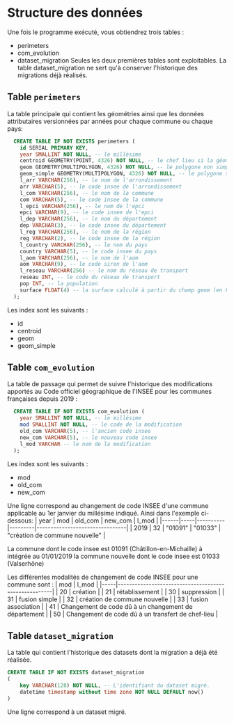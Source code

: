 # Structure des données
Une fois le programme exécuté, vous obtiendrez trois tables :
- perimeters
- com_evolution
- dataset_migration
Seules les deux premières tables sont exploitables. 
La table dataset_migration ne sert qu'à conserver l'historique des migrations déjà réalisés.

## Table `perimeters`

La table principale qui contient les géométries ainsi que les données attributaires versionnées par années pour chaque commune ou chaque pays:
```sql
  CREATE TABLE IF NOT EXISTS perimeters (
    id SERIAL PRIMARY KEY,
    year SMALLINT NOT NULL, -- le millésime
    centroid GEOMETRY(POINT, 4326) NOT NULL, -- le chef lieu si la géométrie est une commune, le centroid sinon. La projection est en 4326
    geom GEOMETRY(MULTIPOLYGON, 4326) NOT NULL, -- le polygone non simplifié en projection 4326
    geom_simple GEOMETRY(MULTIPOLYGON, 4326) NOT NULL, -- le polygone simplifié en projection 4326 pour un usage web par exemple
    l_arr VARCHAR(256), -- le nom de l'arrondissement
    arr VARCHAR(5), -- le code insee de l'arrondissement
    l_com VARCHAR(256), -- le nom de la commune
    com VARCHAR(5), -- le code insee de la commune
    l_epci VARCHAR(256), -- le nom de l'epci 
    epci VARCHAR(9), -- le code insee de l'epci
    l_dep VARCHAR(256), -- le nom du département
    dep VARCHAR(3), -- le code insee du département
    l_reg VARCHAR(256), -- le nom de la région
    reg VARCHAR(2), -- le code insee de la région
    l_country VARCHAR(256), -- le nom du pays
    country VARCHAR(5), -- le code insee du pays
    l_aom VARCHAR(256), -- le nom de l'aom
    aom VARCHAR(9), -- le code siren de l'aom
    l_reseau VARCHAR(256) -- le nom du réseau de transport
    reseau INT, -- le code du réseau de transport
    pop INT, -- la population
    surface FLOAT(4) -- la surface calculé à partir du champ geom (en km2)
  );
```
Les index sont les suivants :
  - id
  - centroid
  - geom
  - geom_simple

## Table `com_evolution`

La table de passage qui permet de suivre l'historique des modifications apportés au Code officiel géographique de l'INSEE pour les communes françaises depuis 2019 :
```sql
  CREATE TABLE IF NOT EXISTS com_evolution (
    year SMALLINT NOT NULL, -- le millésime
    mod SMALLINT NOT NULL, -- le code de la modification
    old_com VARCHAR(5), -- l'ancien code insee
    new_com VARCHAR(5), -- le nouveau code insee
    l_mod VARCHAR -- le nom de la modification
  );
```

Les index sont les suivants :
  - mod
  - old_com
  - new_com

Une ligne correspond au changement de code INSEE d'une commune applicable au 1er janvier du millésime indiqué.
Ainsi dans l'exemple ci-dessous:
| year | mod | old_com  | new_com | l_mod                          |
|------|-----|----------|---------|--------------------------------|
| 2019 | 32  |	"01091" |	"01033" |	"création de commune nouvelle" |

La commune dont le code insee est 01091 (Châtillon-en-Michaille) à intégrée au 01/01/2019 la commune nouvelle dont le code insee est 01033 (Valserhône)

Les différentes modalités de changement de code INSEE pour une commune sont : 
| mod | l_mod                                                |
|-----|------------------------------------------------------|
| 20  | création                                             |
| 21  | rétablissement                                       |
| 30  | suppression                                          |
| 31  | fusion simple                                        |
| 32  | création de commune nouvelle                         |
| 33  | fusion association                                   |
| 41  | Changement de code dû à un changement de département |
| 50  | Changement de code dû à un transfert de chef-lieu    |

## Table `dataset_migration`

La table qui contient l'historique des datasets dont la migration a déjà été réalisée.
```sql
CREATE TABLE IF NOT EXISTS dataset_migration
(
    key VARCHAR(128) NOT NULL, -- L'identifiant du dataset migré.
    datetime timestamp without time zone NOT NULL DEFAULT now()
)
```
Une ligne correspond à un dataset migré.